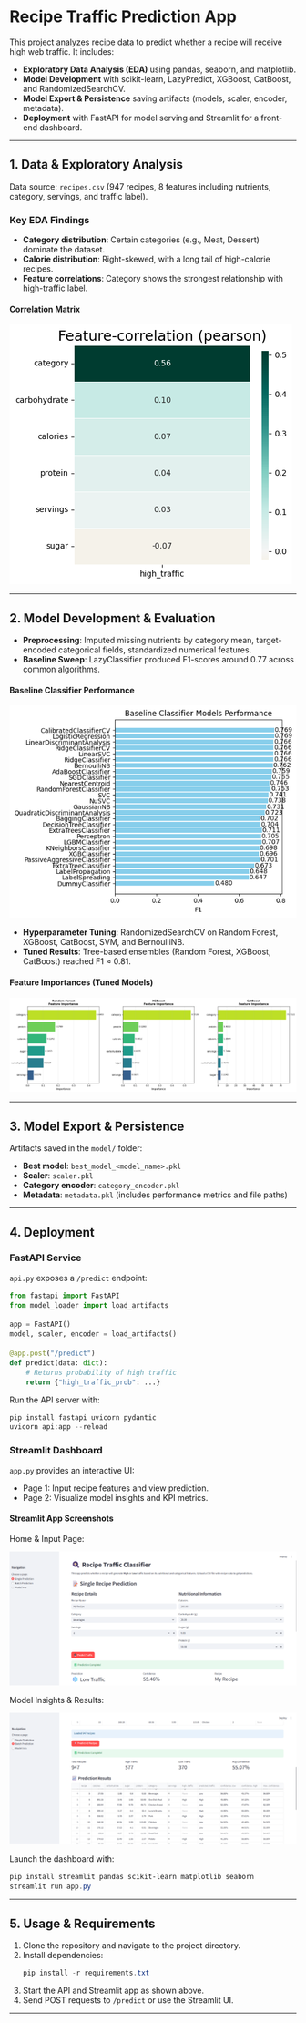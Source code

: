 # Recipe Traffic Prediction App

This project analyzes recipe data to predict whether a recipe will receive high web traffic. It includes:

- **Exploratory Data Analysis (EDA)** using pandas, seaborn, and matplotlib.
- **Model Development** with scikit-learn, LazyPredict, XGBoost, CatBoost, and RandomizedSearchCV.
- **Model Export & Persistence** saving artifacts (models, scaler, encoder, metadata).
- **Deployment** with FastAPI for model serving and Streamlit for a front-end dashboard.

---

## 1. Data & Exploratory Analysis

Data source: `recipes.csv` (947 recipes, 8 features including nutrients, category, servings, and traffic label).

### Key EDA Findings

- **Category distribution**: Certain categories (e.g., Meat, Dessert) dominate the dataset.
- **Calorie distribution**: Right-skewed, with a long tail of high-calorie recipes.
- **Feature correlations**: Category shows the strongest relationship with high-traffic label.

#### Correlation Matrix
![Correlation Matrix](<figs/Correlation Plot.png>)

---

## 2. Model Development & Evaluation

- **Preprocessing**: Imputed missing nutrients by category mean, target-encoded categorical fields, standardized numerical features.
- **Baseline Sweep**: LazyClassifier produced F1-scores around 0.77 across common algorithms.

#### Baseline Classifier Performance
![Baseline Classifier Performance](<figs/Baseline Classifiers.png>)

- **Hyperparameter Tuning**: RandomizedSearchCV on Random Forest, XGBoost, CatBoost, SVM, and BernoulliNB.
- **Tuned Results**: Tree-based ensembles (Random Forest, XGBoost, CatBoost) reached F1 ≈ 0.81.

#### Feature Importances (Tuned Models)
![Feature Importances](<figs/Feature importancest.png>)

---

## 3. Model Export & Persistence

Artifacts saved in the `model/` folder:

- **Best model**: `best_model_<model_name>.pkl`
- **Scaler**: `scaler.pkl`
- **Category encoder**: `category_encoder.pkl`
- **Metadata**: `metadata.pkl` (includes performance metrics and file paths)

---

## 4. Deployment

### FastAPI Service

`api.py` exposes a `/predict` endpoint:

```python
from fastapi import FastAPI
from model_loader import load_artifacts

app = FastAPI()
model, scaler, encoder = load_artifacts()

@app.post("/predict")
def predict(data: dict):
    # Returns probability of high traffic
    return {"high_traffic_prob": ...}
```

Run the API server with:

```powershell
pip install fastapi uvicorn pydantic
uvicorn api:app --reload
```  

### Streamlit Dashboard

`app.py` provides an interactive UI:

- Page 1: Input recipe features and view prediction.
- Page 2: Visualize model insights and KPI metrics.

#### Streamlit App Screenshots

Home & Input Page:

![Streamlit Input Page](<figs/Steamlit Page1.png>)

Model Insights & Results:

![Streamlit Results Page](<figs/Streamlit Page2.png>)

Launch the dashboard with:

```powershell
pip install streamlit pandas scikit-learn matplotlib seaborn
streamlit run app.py
```

---

## 5. Usage & Requirements

1. Clone the repository and navigate to the project directory.
2. Install dependencies:
   ```powershell
   pip install -r requirements.txt
   ```
3. Start the API and Streamlit app as shown above.
4. Send POST requests to `/predict` or use the Streamlit UI.

---


